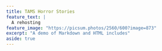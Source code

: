 ```yaml
---
title: TAMS Horror Stories
feature_text: |
  A rehosting
feature_image: "https://picsum.photos/2560/600?image=873"
excerpt: "A demo of Markdown and HTML includes"
aside: true
---
```

